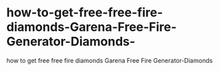 # how-to-get-free-free-fire-diamonds-Garena-Free-Fire-Generator-Diamonds-
how to get free free fire diamonds Garena Free Fire Generator-Diamonds 
